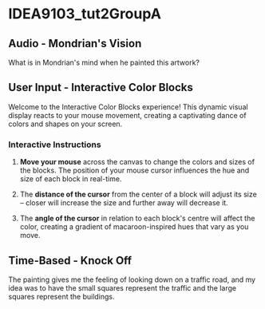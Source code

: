 # IDEA9103_tut2GroupA

## Audio - Mondrian's Vision

What is in Mondrian's mind when he painted this artwork? 

## User Input - Interactive Color Blocks

Welcome to the Interactive Color Blocks experience! This dynamic visual display reacts to your mouse movement, creating a captivating dance of colors and shapes on your screen.

### Interactive Instructions

1. **Move your mouse** across the canvas to change the colors and sizes of the blocks. The position of your mouse cursor influences the hue and size of each block in real-time.

2. The **distance of the cursor** from the center of a block will adjust its size – closer will increase the size and further away will decrease it.

3. The **angle of the cursor** in relation to each block's centre will affect the color, creating a gradient of macaroon-inspired hues that vary as you move.

## Time-Based - Knock Off
The painting gives me the feeling of looking down on a traffic road, and my idea was to have the small squares represent the traffic and the large squares represent the buildings. 
